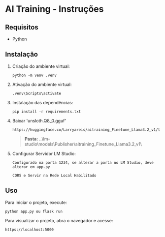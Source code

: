 # AI Training - Instruções

## Requisitos

- Python

## Instalação

1. Criação do ambiente virtual:
    ```
    python -m venv .venv
    ```

2. Ativação do ambiente virtual:
    ```
    .venv\Scripts\activate
    ```

3. Instalação das dependências:
    ```
    pip install -r requirements.txt
    ```

4. Baixar 'unsloth.Q8_0.gguf'
    ```
    https://huggingface.co/Larryareis/aitraining_Finetune_Llama3.2_v1/tree/main
    ```
    > **Pasta:** ..\lm-studio\models\Publisher\aitraining_Finetune_Llama3.2_v1\

5. Configurar Servidor LM Studio:
    ```
    Configurado na porta 1234, se alterar a porta no LM Studio, deve alterar em app.py
    ```
    ```
    CORS e Servir na Rede Local Habilitado
    ```

## Uso

Para iniciar o projeto, execute:

```
python app.py ou flask run
```
Para visualizar o projeto, abra o navegador e acesse:

```
https://localhost:5000
```

